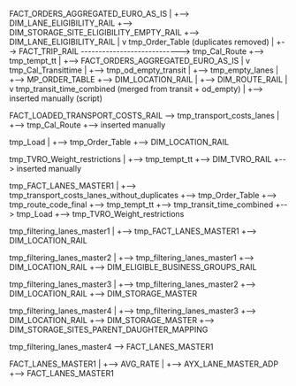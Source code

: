 FACT_ORDERS_AGGREGATED_EURO_AS_IS
    |
    +--> DIM_LANE_ELIGIBILITY_RAIL
    +--> DIM_STORAGE_SITE_ELIGIBILITY_EMPTY_RAIL
    +--> DIM_LANE_ELIGIBILITY_RAIL
         |
         v
    tmp_Order_Table (duplicates removed)
         |
         +--> FACT_TRIP_RAIL ----------------------------> tmp_Cal_Route
         +--> tmp_tempt_tt
                   |
                   +--> FACT_ORDERS_AGGREGATED_EURO_AS_IS
                   |
                   v
             tmp_Cal_Transittime
                     |
                     +--> tmp_od_empty_transit
                              |
                              +--> tmp_empty_lanes
                                     |
                                     +--> MP_ORDER_TABLE
                                     +--> DIM_LOCATION_RAIL
                              |
                              +--> DIM_ROUTE_RAIL
                     |
                     v
               tmp_transit_time_combined (merged from transit + od_empty)
                     |
                     +--> inserted manually (script)

FACT_LOADED_TRANSPORT_COSTS_RAIL --> tmp_transport_costs_lanes
                                          |
                                          +--> tmp_Cal_Route
                                          +--> inserted manually

tmp_Load
    |
    +--> tmp_Order_Table
    +--> DIM_LOCATION_RAIL

tmp_TVRO_Weight_restrictions
    |
    +--> tmp_tempt_tt
    +--> DIM_TVRO_RAIL
    +--> inserted manually

tmp_FACT_LANES_MASTER1
    |
    +--> tmp_transport_costs_lanes_without_duplicates
    +--> tmp_Order_Table
    +--> tmp_route_code_final
    +--> tmp_tempt_tt
    +--> tmp_transit_time_combined
    +--> tmp_Load
    +--> tmp_TVRO_Weight_restrictions

tmp_filtering_lanes_master1
    |
    +--> tmp_FACT_LANES_MASTER1
    +--> DIM_LOCATION_RAIL

tmp_filtering_lanes_master2
    |
    +--> tmp_filtering_lanes_master1
    +--> DIM_LOCATION_RAIL
    +--> DIM_ELIGIBLE_BUSINESS_GROUPS_RAIL

tmp_filtering_lanes_master3
    |
    +--> tmp_filtering_lanes_master2
    +--> DIM_LOCATION_RAIL
    +--> DIM_STORAGE_MASTER

tmp_filtering_lanes_master4
    |
    +--> tmp_filtering_lanes_master3
    +--> DIM_LOCATION_RAIL
    +--> DIM_STORAGE_MASTER
    +--> DIM_STORAGE_SITES_PARENT_DAUGHTER_MAPPING

tmp_filtering_lanes_master4 --> FACT_LANES_MASTER1

FACT_LANES_MASTER1
    |
    +--> AVG_RATE
           |
           +--> AYX_LANE_MASTER_ADP
           +--> FACT_LANES_MASTER1